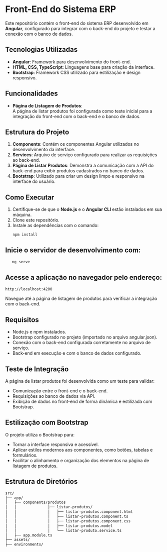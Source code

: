 # Front-End do Sistema ERP

Este repositório contém o front-end do sistema ERP desenvolvido em **Angular**, configurado para integrar com o back-end do projeto e testar a conexão com o banco de dados.

## Tecnologias Utilizadas

- **Angular**: Framework para desenvolvimento do front-end.
- **HTML, CSS, TypeScript**: Linguagens base para criação da interface.
- **Bootstrap**: Framework CSS utilizado para estilização e design responsivo.

## Funcionalidades

- **Página de Listagem de Produtos**:  
  A página de listar produtos foi configurada como teste inicial para a integração do front-end com o back-end e o banco de dados.

## Estrutura do Projeto

1. **Components**: Contém os componentes Angular utilizados no desenvolvimento da interface.
2. **Services**: Arquivo de serviço configurado para realizar as requisições ao back-end.
3. **Página de Listar Produtos**: Demonstra a comunicação com a API do back-end para exibir produtos cadastrados no banco de dados.
4. **Bootstrap**: Utilizado para criar um design limpo e responsivo na interface do usuário.

## Como Executar

1. Certifique-se de que o **Node.js** e o **Angular CLI** estão instalados em sua máquina.
2. Clone este repositório.
3. Instale as dependências com o comando:
   ```bash
   npm install
   ```

## Inicie o servidor de desenvolvimento com:

```bash
   ng serve
```

## Acesse a aplicação no navegador pelo endereço:

```bash
http://localhost:4200
```

Navegue até a página de listagem de produtos para verificar a integração com o back-end.

## Requisitos

- Node.js e npm instalados.
- Bootstrap configurado no projeto (importado no arquivo angular.json).
- Conexão com o back-end configurada corretamente no arquivo de serviço.
- Back-end em execução e com o banco de dados configurado.

## Teste de Integração

A página de listar produtos foi desenvolvida como um teste para validar:

- Comunicação entre o front-end e o back-end.
- Requisições ao banco de dados via API.
- Exibição de dados no front-end de forma dinâmica e estilizada com Bootstrap.

## Estilização com Bootstrap

O projeto utiliza o Bootstrap para:

- Tornar a interface responsiva e acessível.
- Aplicar estilos modernos aos componentes, como botões, tabelas e formulários.
- Facilitar o alinhamento e organização dos elementos na página de listagem de produtos.

## Estrutura de Diretórios

```bash
src/
├── app/
│   ├── components/produtos
│   │              ├── listar-produtos/
│   │              │   ├── listar-produtos.component.html
│   │              │   ├── listar-produtos.component.ts
│   │              │   ├── listar-produtos.component.css
│   │              │   ├── listar-produtos.model
│   │              │   └── listar-produto.service.ts
│   ├── app.module.ts
├── assets/
├── environments/

```
